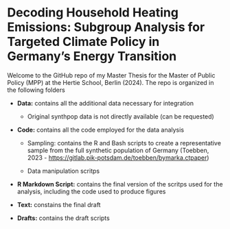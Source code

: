 # Decoding Household Heating Emissions: Subgroup Analysis for Targeted Climate Policy in Germany’s Energy Transition

Welcome to the GitHub repo of my Master Thesis for the Master of Public Policy (MPP) at the Hertie School, Berlin (2024).
The repo is organized in the following folders

- **Data:** contains all the additional data necessary for integration  

  - Original synthpop data is not directly available (can be requested)
    
- **Code:** contains all the code employed for the data analysis
    
    - Sampling: contains the R and Bash scripts to create a representative sample from the full synthetic population of Germany (Toebben, 2023 - https://gitlab.pik-potsdam.de/toebben/bymarka.ctpaper)
   
    - Data manipulation scritps
    
- **R Markdown Script:** contains the final version of the scritps used for the analysis, including the code used to produce figures

- **Text:** constains the final draft

- **Drafts:** contains the draft scripts
